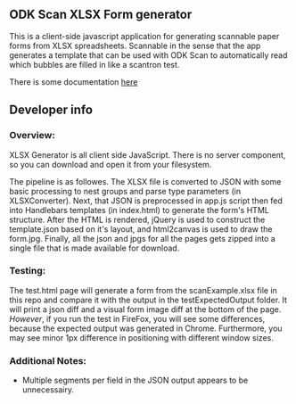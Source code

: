 ODK Scan XLSX Form generator
--------------------------------------------------------------------------------

This is a client-side javascript application for generating scannable paper forms
from XLSX spreadsheets. Scannable in the sense that the app generates a template
that can be used with ODK Scan to automatically read which bubbles are filled in
like a scantron test.

There is some documentation [here](http://uw-ictd.github.io/XLSXGenerator/documentation.html)

Developer info
--------------------------------------------------------------------------------

### Overview:

XLSX Generator is all client side JavaScript. There is no server component,
so you can download and open it from your filesystem.

The pipeline is as followes.
The XLSX file is converted to JSON with some basic processing to nest
groups and parse type parameters (in XLSXConverter).
Next, that JSON is preprocessed in app.js script then
fed into Handlebars templates (in index.html) to generate the form's HTML structure.
After the HTML is rendered,
jQuery is used to construct the template.json based on it's layout,
and html2canvas is used to draw the form.jpg.
Finally, all the json and jpgs for all the pages
gets zipped into a single file that is made available for download.

### Testing:

The test.html page will generate a form from the scanExample.xlsx file in this
repo and compare it with the output in the testExpectedOutput folder.
It will print a json diff and a visual form image diff at the bottom of the page.
*However*, if you run the test in FireFox, you will see some differences,
because the expected output was generated in Chrome. Furthermore, you may see minor
1px difference in positioning with different window sizes.

### Additional Notes:

* Multiple segments per field in the JSON output appears to be unnecessairy.